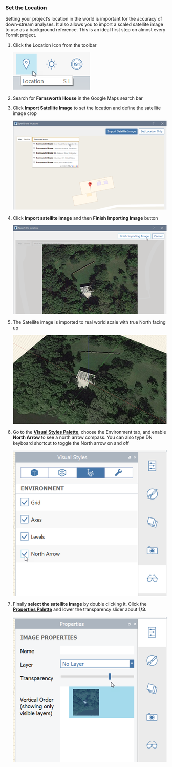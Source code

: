 ### Set the Location

Setting your project’s location in the world is important for the accuracy of down-stream analyses. It also allows you to import a scaled satellite image to use as a background reference. This is an ideal first step on almost every FormIt project.


1. Click the Location Icon from the toolbar

    ![](./images/SetLocation.png)
 
2. Search for **Farnsworth House** in the Google Maps search bar

3. Click **Import Satellite Image** to set the location and define the satellite image crop

    ![](./images/4101d5b1-cd39-4a96-b4a8-8d7009c54848.png)

4. Click **Import satellite image** and then **Finish Importing Image** button

    ![](./images/894bd8ae-cb86-4330-ae3f-fe58ac39ab73.png)
    
5. The Satellite image is imported to real world scale with true North facing up

    ![](./images/SatImageInCanvas.png)

6. Go to the [**Visual Styles Palette**](../tool-library/tool-bars-extended.md), choose the Environment tab, and enable **North Arrow** to see a north arrow compass. You can also type DN keyboard shortcut to toggle the North arrow on and off

    ![](./images/NorthArrow.png)

7. Finally **select the satellite image** by double clicking it. Click the [**Properties Palette**](../tool-library/tool-bars-extended.md) and lower the transparency slider about **1/3**. 

    ![](./images/Properties.png)